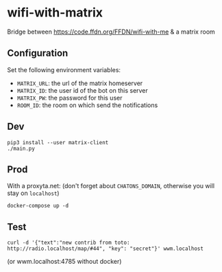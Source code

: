 # wifi-with-matrix

Bridge between https://code.ffdn.org/FFDN/wifi-with-me & a matrix room

## Configuration

Set the following environment variables:

- `MATRIX_URL`: the url of the matrix homeserver
- `MATRIX_ID`: the user id of the bot on this server
- `MATRIX_PW`: the password for this user
- `ROOM_ID`: the room on which send the notifications

## Dev

```
pip3 install --user matrix-client
./main.py
```

## Prod

With a proxyta.net:
(don't forget about `CHATONS_DOMAIN`, otherwise you will stay on `localhost`)

```
docker-compose up -d
```

## Test

```
curl -d '{"text":"new contrib from toto: http://radio.localhost/map/#44", "key": "secret"}' wwm.localhost
```
(or wwm.localhost:4785 without docker)
